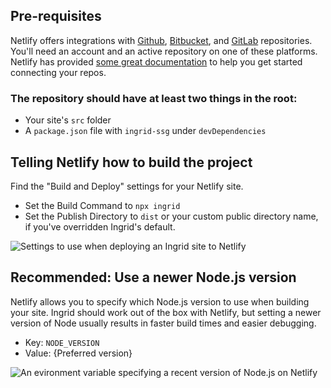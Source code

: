 ## Pre-requisites
Netlify offers integrations with [Github](https://github.com), [Bitbucket](https://bitbucket.org), and [GitLab](https://gitlab.com) repositories. You'll need an account and an active repository on one of these platforms. Netlify has provided [some great documentation](https://docs.netlify.com/configure-builds/get-started/) to help you get started connecting your repos.

### The repository should have at least two things in the root:
- Your site's `src` folder
- A `package.json` file with `ingrid-ssg` under `devDependencies`


## Telling Netlify how to build the project
Find the "Build and Deploy" settings for your Netlify site.

- Set the Build Command to `npx ingrid`
- Set the Publish Directory to `dist` or your custom public directory name, if you've overridden Ingrid's default.

![Settings to use when deploying an Ingrid site to Netlify](/_assets/images/netlify-deploy-settings__continuous-deployment.png)


## Recommended: Use a newer Node.js version

Netlify allows you to specify which Node.js version to use when building your site. Ingrid should work out of the box with Netlify, but setting a newer version of Node usually results in faster build times and easier debugging.

- Key: `NODE_VERSION`
- Value: {Preferred version}

![An evironment variable specifying a recent version of Node.js on Netlify](/_assets/images/netlify-deploy-settings__environment-variables.png)